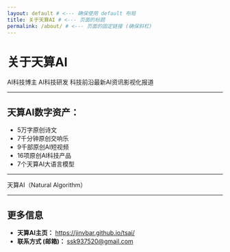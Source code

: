 ```yaml
---
layout: default # <--- 确保使用 default 布局
title: 关于天算AI # <--- 页面的标题
permalink: /about/ # <--- 页面的固定链接 (确保斜杠)
---
```


<!-- V V V 以下是之前确认的关于页面内容 V V V -->

# 关于天算AI

AI科技博主 
AI科技研发
科技前沿最新AI资讯影视化报道 

---

## 天算AI数字资产：

*   5万字原创诗文
*   7千分钟原创交响乐
*   9千部原创AI短视频
*   16项原创AI科技产品
*   7个天算AI大语言模型

---

天算AI（Natural Algorithm）

---

## 更多信息

*   **天算AI主页：** <a href="https://jinvbar.github.io/tsai/" target="_blank">https://jinvbar.github.io/tsai/</a>
*   **联系方式 (邮箱)：** ssk937520@gmail.com

<!-- 页面底部的导航链接 (布局文件会自动添加页脚，这里的不一定需要，但保留也无妨) -->
<!-- 
<hr>
<p>
  <a href="{{ '/' | relative_url }}">首页</a> |
  <a href="{{ '/blog/' | relative_url }}">博客</a> |
  <a href="{{ '/about/' | relative_url }}">关于</a> |
  <a href="{{ '/contact/' | relative_url }}">联系我们</a>
</p> 
-->
